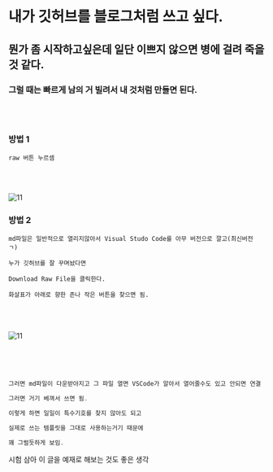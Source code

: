 

# 내가 깃허브를 블로그처럼 쓰고 싶다.

## 뭔가 좀 시작하고싶은데 일단 이쁘지 않으면 병에 걸려 죽을 것 같다.

### 그럴 때는 빠르게 남의 거 빌려서 내 것처럼 만들면 된다.

<br><br>

### 방법 1
```
raw 버튼 누르셈
```
<br><br>

![11](https://github.com/NekoAllergy/Exploration-Journal/assets/109721521/5ee1be1b-f452-4edc-b266-96bf22917543)

### 방법 2

```
md파일은 일반적으로 열리지않아서 Visual Studo Code를 아무 버전으로 깔고(최신버전 ㄱ)

누가 깃허브를 잘 꾸며놨다면

Download Raw File을 클릭한다.

화살표가 아래로 향한 존나 작은 버튼을 찾으면 됨.
```
<br><br><br>
![11](https://github.com/NekoAllergy/Exploration-Journal/assets/109721521/5ee1be1b-f452-4edc-b266-96bf22917543)

<br><br><br>
```java
그러면 md파일이 다운받아지고 그 파일 열면 VSCode가 알아서 열어줄수도 있고 안되면 연결 프로그램으로 직접 열면 됨.

그러면 거기 베껴서 쓰면 됨.

이렇게 하면 일일이 특수기호를 찾지 않아도 되고

실제로 쓰는 템플릿을 그대로 사용하는거기 때문에

꽤 그럴듯하게 보임.
```


시험 삼아 이 글을 예재로 해보는 것도 좋은 생각
